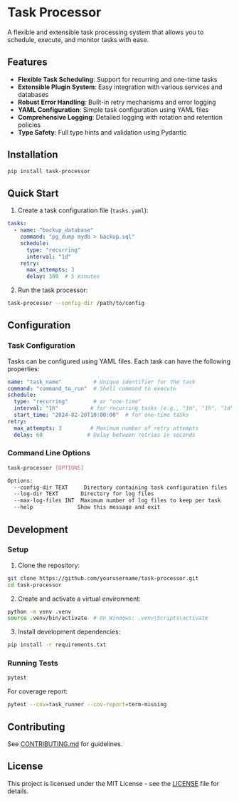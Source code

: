 # Task Processor

A flexible and extensible task processing system that allows you to schedule, execute, and monitor tasks with ease.

## Features

- **Flexible Task Scheduling**: Support for recurring and one-time tasks
- **Extensible Plugin System**: Easy integration with various services and databases
- **Robust Error Handling**: Built-in retry mechanisms and error logging
- **YAML Configuration**: Simple task configuration using YAML files
- **Comprehensive Logging**: Detailed logging with rotation and retention policies
- **Type Safety**: Full type hints and validation using Pydantic

## Installation

```bash
pip install task-processor
```

## Quick Start

1. Create a task configuration file (`tasks.yaml`):

```yaml
tasks:
  - name: "backup_database"
    command: "pg_dump mydb > backup.sql"
    schedule:
      type: "recurring"
      interval: "1d"
    retry:
      max_attempts: 3
      delay: 300  # 5 minutes
```

2. Run the task processor:

```bash
task-processor --config-dir /path/to/config
```

## Configuration

### Task Configuration

Tasks can be configured using YAML files. Each task can have the following properties:

```yaml
name: "task_name"          # Unique identifier for the task
command: "command_to_run"  # Shell command to execute
schedule:
  type: "recurring"        # or "one-time"
  interval: "1h"          # for recurring tasks (e.g., "1m", "1h", "1d")
  start_time: "2024-02-20T10:00:00"  # for one-time tasks
retry:
  max_attempts: 3         # Maximum number of retry attempts
  delay: 60              # Delay between retries in seconds
```

### Command Line Options

```bash
task-processor [OPTIONS]

Options:
  --config-dir TEXT     Directory containing task configuration files
  --log-dir TEXT       Directory for log files
  --max-log-files INT  Maximum number of log files to keep per task
  --help              Show this message and exit
```

## Development

### Setup

1. Clone the repository:
```bash
git clone https://github.com/yourusername/task-processor.git
cd task-processor
```

2. Create and activate a virtual environment:
```bash
python -m venv .venv
source .venv/bin/activate  # On Windows: .venv\Scripts\activate
```

3. Install development dependencies:
```bash
pip install -r requirements.txt
```

### Running Tests

```bash
pytest
```

For coverage report:
```bash
pytest --cov=task_runner --cov-report=term-missing
```

## Contributing

See [CONTRIBUTING.md](CONTRIBUTING.md) for guidelines.

## License

This project is licensed under the MIT License - see the [LICENSE](LICENSE) file for details.

